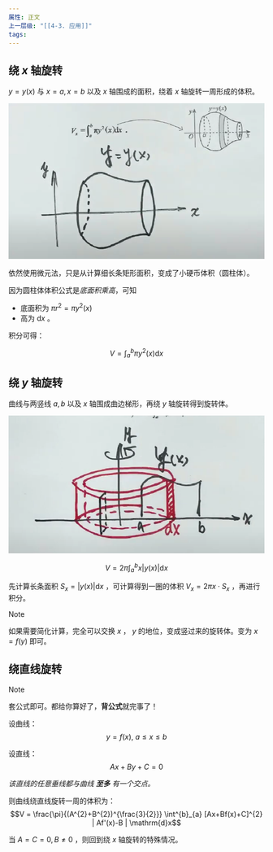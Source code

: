 ```yaml
---
属性: 正文
上一层级: "[[4-3. 应用]]"
tags:
---
```


## 绕 $x$ 轴旋转

$y=y(x)$ 与 $x = a, x = b$ 以及 $x$ 轴围成的面积，绕着 $x$ 轴旋转一周形成的体积。

![volume](assets/int_volume.png)

依然使用微元法，只是从计算细长条矩形面积，变成了小硬币体积（圆柱体）。

因为圆柱体体积公式是*底面积乘高*，可知
- 底面积为 $\pi r^{2} = \pi y^{2}(x)$ 
- 高为 $\mathrm{d}x$ 。

积分可得：

$$V = \int^{b}_{a} \pi y^{2}(x) \mathrm{d}x$$

## 绕 $y$ 轴旋转

曲线与两竖线 $a,b$ 以及 $x$ 轴围成曲边梯形，再绕 $y$ 轴旋转得到旋转体。

![int volume 2](assets/int_volume_2.png)

$$V = 2\pi \int^{b}_{a} x|y(x)| \mathrm{d}x$$

先计算长条面积 $S_{x}=|y(x)| \mathrm{d}x$ ，可计算得到一圈的体积 $V_{x}=2\pi x \cdot S_{x}$ ，再进行积分。

> [!note]
>  
> 如果需要简化计算，完全可以交换 $x$ ， $y$ 的地位，变成竖过来的旋转体。变为 $x=f(y)$ 即可。

## 绕直线旋转

> [!note] 
> 套公式即可。都给你算好了，**背公式**就完事了！

设曲线：$$y=f(x),~ a \le x \le b$$

设直线：$$Ax+By+C=0$$

*该直线的任意垂线都与曲线 **至多** 有一个交点。*

则曲线绕直线旋转一周的体积为：$$V = \frac{\pi}{(A^{2}+B^{2})^{\frac{3}{2}}} \int^{b}_{a} [Ax+Bf(x)+C]^{2} | Af'(x)-B | \mathrm{d}x$$

当 $A=C=0, B\ne 0$ ，则回到绕 $x$ 轴旋转的特殊情况。